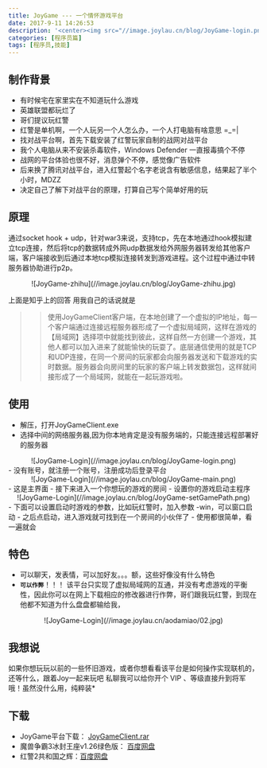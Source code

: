```yaml
---
title: JoyGame --- 一个情怀游戏平台
date: 2017-9-11 14:26:53
description: '<center><img src="//image.joylau.cn/blog/JoyGame-login.png" alt="JoyGame"></center>  <br>最近和哥们玩起了以前的很多经典单机游戏，比如红警2，魔兽...<br>像这些游戏都支持局域网对战<br>于是有了这样一个平台的诞生 ---- JoyGame'
categories: [程序员篇]
tags: [程序员,技能]
---
```

<!-- more -->

## 制作背景
- 有时候宅在家里实在不知道玩什么游戏
- 英雄联盟都玩烂了
- 哥们提议玩红警
- 红警是单机啊，一个人玩另一个人怎么办，一个人打电脑有啥意思 =_=|
- 找对战平台啊，首先下载安装了红警玩家自制的战网对战平台
- 我个人电脑从来不安装杀毒软件，Windows Defender 一直报毒搞个不停
- 战网的平台体验也很不好，消息弹个不停，感觉像广告软件
- 后来换了腾讯对战平台，进入红警起个名字老说含有敏感信息，结果起了半个小时，MDZZ
- 决定自己了解下对战平台的原理，打算自己写个简单好用的玩


## 原理
通过socket hook + udp，针对war3来说，支持tcp，先在本地通过hook模拟建立tcp连接，然后将tcp的数据转成外网udp数据发给外网服务器转发给其他客户端，客户端接收到后通过本地tcp模拟连接转发到游戏进程。这个过程中通过中转服务器协助进行p2p。
<center>![JoyGame-zhihu](//image.joylau.cn/blog/JoyGame-zhihu.jpg)</center>

上面是知乎上的回答
用我自己的话说就是
>> 使用JoyGameClient客户端，在本地创建了一个虚拟的IP地址，每一个客户端通过连接远程服务器形成了一个虚拟局域网，这样在游戏的【局域网】选择项中就能找到彼此，这样自然一方创建一个游戏，其他人都可以加入进来了就能愉快的玩耍了。底层通信使用的就是TCP和UDP连接，在同一个房间的玩家都会向服务器发送和下载游戏的实时数据。服务器会向房间里的玩家的客户端上转发数据包，这样就间接形成了一个局域网，就能在一起玩游戏啦。

## 使用
- 解压，打开JoyGameClient.exe
- 选择中间的网络服务器,因为你本地肯定是没有服务端的，只能连接远程部署好的服务器
<center>![JoyGame-Login](//image.joylau.cn/blog/JoyGame-login.png)</center>
- 没有账号，就注册一个账号，注册成功后登录平台
<center>![JoyGame-Login](//image.joylau.cn/blog/JoyGame-main.png)</center>
- 这是主界面
- 接下来进入一个你想玩的游戏的房间
- 设置你的游戏启动主程序
<center>![JoyGame-Login](//image.joylau.cn/blog/JoyGame-setGamePath.png)</center>
- 下面可以设置启动时游戏的参数，比如玩红警时，加入参数 -win，可以窗口启动
- 之后点启动，进入游戏就可找到在一个房间的小伙伴了
- 使用都很简单，看一遍就会

## 特色
- 可以聊天，发表情，可以加好友。。。额，这些好像没有什么特色
- **`可以作弊`**！！！ 该平台只实现了虚拟局域网的互通，并没有考虑游戏的平衡性，因此你可以在网上下载相应的修改器进行作弊，哥们跟我玩红警，到现在他都不知道为什么盘盘都输给我，
<center>![JoyGame-Login](//image.joylau.cn/aodamiao/02.jpg)</center>

## 我想说
如果你想玩玩以前的一些怀旧游戏，或者你想看看该平台是如何操作实现联机的，还等什么，跟着Joy一起来玩吧
私聊我可以给你开个 VIP 、等级直接升到将军哦！虽然没什么用，纯粹装*

## 下载
- JoyGame平台下载： [JoyGameClient.rar](http://image.joylau.cn/blog/JoyGameClient.rar)
- 魔兽争霸3冰封王座v1.26绿色版： [百度网盘](https://pan.baidu.com/share/link?shareid=3779529435&uk=1077172855)
- 红警2共和国之辉：[百度网盘](https://pan.baidu.com/s/1pKQ0aaJ)

